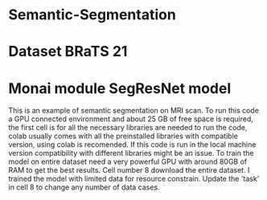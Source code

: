 # Semantic-Segmentation
# Dataset BRaTS 21
# Monai module SegResNet model
This is an example of semantic segmentation on MRI scan. To run this code a GPU connected environment and about 25 GB of free space is required, the first cell is for all the necessary libraries are needed to run the code, colab usually comes with all the preinstalled libraries with compatible version, using colab is recomended. If this code is run in the local machine version compatibility with different libraries might be an issue. To train the model on entire dataset need a very powerful GPU with around 80GB of RAM to get the best results. Cell number 8 download the entire dataset. I trained the model with limited data for resource constrain. Update the 'task' in cell 8 to change any number of data cases.
